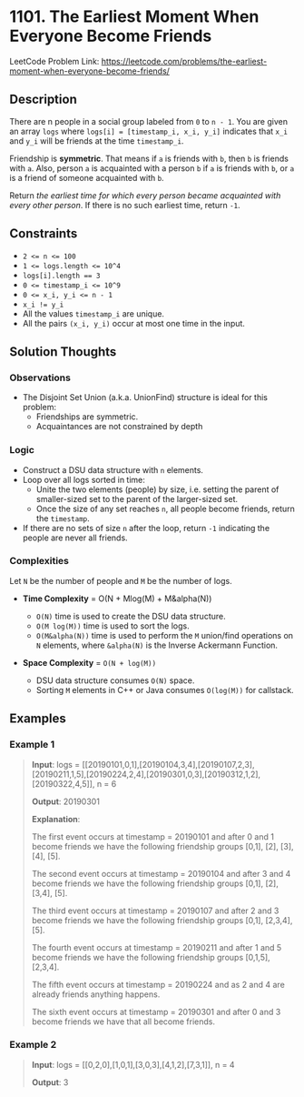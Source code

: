# 1101. The Earliest Moment When Everyone Become Friends

LeetCode Problem Link: <https://leetcode.com/problems/the-earliest-moment-when-everyone-become-friends/>

## Description

There are n people in a social group labeled from `0` to `n - 1`. You are given an array `logs` where `logs[i] = [timestamp_i, x_i, y_i]` indicates that `x_i` and `y_i` will be friends at the time `timestamp_i`.

Friendship is **symmetric**. That means if `a` is friends with `b`, then `b` is friends with `a`. Also, person `a` is acquainted with a person `b` if `a` is friends with `b`, or `a` is a friend of someone acquainted with `b`.

Return *the earliest time for which every person became acquainted with every other person*. If there is no such earliest time, return `-1`.

## Constraints

- `2 <= n <= 100`
- `1 <= logs.length <= 10^4`
- `logs[i].length == 3`
- `0 <= timestamp_i <= 10^9`
- `0 <= x_i, y_i <= n - 1`
- `x_i != y_i`
- All the values `timestamp_i` are unique.
- All the pairs `(x_i, y_i)` occur at most one time in the input.

## Solution Thoughts

### Observations

- The Disjoint Set Union (a.k.a. UnionFind) structure is ideal for this problem:
   - Friendships are symmetric.
   - Acquaintances are not constrained by depth

### Logic

- Construct a DSU data structure with `n` elements.
- Loop over all logs sorted in time:
   - Unite the two elements (people) by size, i.e. setting the parent of smaller-sized set to the parent of the larger-sized set.
   - Once the size of any set reaches `n`, all people become friends, return the `timestamp`.
- If there are no sets of size `n` after the loop, return `-1` indicating the people are never all friends.

### Complexities

Let `N` be the number of people and `M` be the number of logs.

- **Time Complexity** = O(N + Mlog(M) + M&alpha(N))
   - `O(N)` time is used to create the DSU data structure.
   - `O(M log(M))` time is used to sort the logs.
   - `O(M&alpha(N))` time is used to perform the `M` union/find operations on `N` elements, where `&alpha(N)` is the Inverse Ackermann Function.

- **Space Complexity** = `O(N + log(M))`
   - DSU data structure consumes `O(N)` space.
   - Sorting `M` elements in C++ or Java consumes `O(log(M))` for callstack.

## Examples

### Example 1

> **Input**: logs = [[20190101,0,1],[20190104,3,4],[20190107,2,3],[20190211,1,5],[20190224,2,4],[20190301,0,3],[20190312,1,2],[20190322,4,5]], n = 6
>
> **Output**: 20190301
>
> **Explanation**:
>
> The first event occurs at timestamp = 20190101 and after 0 and 1 become friends we have the following friendship groups [0,1], [2], [3], [4], [5].
>
> The second event occurs at timestamp = 20190104 and after 3 and 4 become friends we have the following friendship groups [0,1], [2], [3,4], [5].
>
> The third event occurs at timestamp = 20190107 and after 2 and 3 become friends we have the following friendship groups [0,1], [2,3,4], [5].
>
> The fourth event occurs at timestamp = 20190211 and after 1 and 5 become friends we have the following friendship groups [0,1,5], [2,3,4].
>
> The fifth event occurs at timestamp = 20190224 and as 2 and 4 are already friends anything happens.
>
> The sixth event occurs at timestamp = 20190301 and after 0 and 3 become friends we have that all become friends.

### Example 2

> **Input**: logs = [[0,2,0],[1,0,1],[3,0,3],[4,1,2],[7,3,1]], n = 4
>
> **Output**: 3

